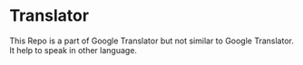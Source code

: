 # Translator
This Repo is a part of Google Translator but not similar to Google Translator.
It help to speak in other language.
